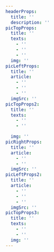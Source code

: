 ```yaml
---
headerProps:
  title: ''
  description: ''
picTopProps:
  title: ''
  texts:
    - ''
    - ''
    - ''
  img: ''
picLeftProps:
  title: ''
  article:
    - ''
    - ''
    - ''
  imgSrc: ''
picTopProps2:
  title: ''
  texts:
    - ''
    - ''

  img: ''
picRightProps:
  title: ''
  article:
    - ''
    - ''
  imgSrc: ''
picLeftProps2:
  title: ''
  article:
    - ''
    - ''
    - ''
  imgSrc: ''
picTopProps3:
  title: ''
  texts:
    - ''
    - ''
  img: ''
---
```

